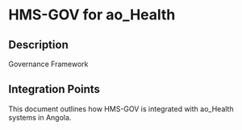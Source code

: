 # HMS-GOV for ao_Health

## Description

Governance Framework

## Integration Points

This document outlines how HMS-GOV is integrated with ao_Health systems in Angola.
